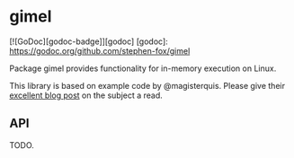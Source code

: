 # gimel

[![GoDoc][godoc-badge]][godoc]
[godoc]: https://godoc.org/github.com/stephen-fox/gimel

Package gimel provides functionality for in-memory execution on Linux.

This library is based on example code by @magisterquis. Please give their
[excellent blog post](https://magisterquis.github.io/2018/03/31/in-memory-only-elf-execution.html)
on the subject a read.

## API
TODO.
